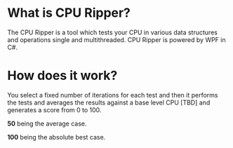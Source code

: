 
# What is CPU Ripper?
The CPU Ripper is a tool which tests your CPU in various data structures
and operations single and multithreaded. CPU Ripper is powered by WPF in C#.

# How does it work?
You select a fixed number of iterations for each test and then it performs
the tests and averages the results against a base level CPU [TBD] and 
generates a score from 0 to 100.

**50** being the average case.

**100** being the absolute best case.
